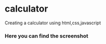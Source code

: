# calculator
Creating a calculator using html,css,javascript
### Here you can find the screenshot 

